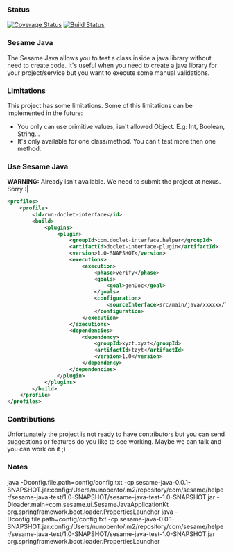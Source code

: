 ### Status
[![Coverage Status](https://coveralls.io/repos/github/nbentoneves/sesame-java/badge.svg?branch=master)](https://coveralls.io/github/nbentoneves/sesame-java?branch=FirstPhase)
[![Build Status](https://travis-ci.org/nbentoneves/sesame-java.svg?branch=master)](https://travis-ci.org/nbentoneves/sesame-java)

### Sesame Java
The Sesame Java allows you to test a class inside a java library without need to create code. It's useful when you need to 
create a java library for your project/service but you want to execute some manual validations.

### Limitations
This project has some limitations. Some of this limitations can be implemented in the future:

- You only can use primitive values, isn't allowed Object. E.g: Int, Boolean, String...
- It's only available for one class/method. You can't test more then one method.

### Use Sesame Java

**WARNING:** Already isn't available. We need to submit the project at nexus. Sorry :|


```xml
<profiles>
    <profile>
        <id>run-doclet-interface</id>
        <build>
            <plugins>
                <plugin>
                    <groupId>com.doclet-interface.helper</groupId>
                    <artifactId>doclet-interface-plugin</artifactId>
                    <version>1.0-SNAPSHOT</version>
                    <executions>
                        <execution>
                            <phase>verify</phase>
                            <goals>
                                <goal>genDoc</goal>
                            </goals>
                            <configuration>
                                <sourceInterface>src/main/java/xxxxxx/TestDoc.java</sourceInterface>
                            </configuration>
                        </execution>
                    </executions>
                    <dependencies>
                        <dependency>
                            <groupId>xyzt.xyzt</groupId>
                            <artifactId>tzyt</artifactId>
                            <version>1.0</version>
                        </dependency>
                    </dependencies>
                </plugin>
            </plugins>
        </build>
    </profile>
</profiles>
``` 

### Contributions
Unfortunately the project is not ready to have contributors but you can send suggestions or features do you
like to see working. Maybe we can talk and you can work on it ;) 

### Notes


java -Dconfig.file.path=config/config.txt -cp sesame-java-0.0.1-SNAPSHOT.jar:config:/Users/nunobento/.m2/repository/com/sesame/helper/sesame-java-test/1.0-SNAPSHOT/sesame-java-test-1.0-SNAPSHOT.jar -Dloader.main=com.sesame.ui.SesameJavaApplicationKt org.springframework.boot.loader.PropertiesLauncher
java -Dconfig.file.path=config/config.txt -cp sesame-java-0.0.1-SNAPSHOT.jar:config:/Users/nunobento/.m2/repository/com/sesame/helper/sesame-java-test/1.0-SNAPSHOT/sesame-java-test-1.0-SNAPSHOT.jar org.springframework.boot.loader.PropertiesLauncher